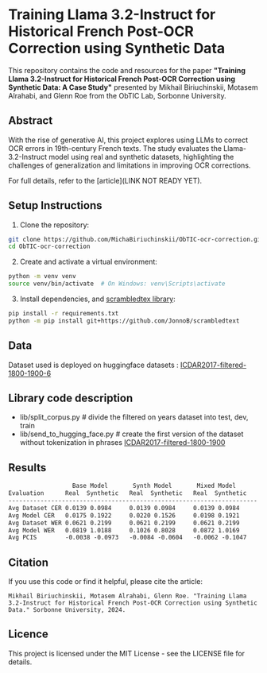 # Training Llama 3.2-Instruct for Historical French Post-OCR Correction using Synthetic Data

This repository contains the code and resources for the paper **"Training Llama 3.2-Instruct for Historical French Post-OCR Correction using Synthetic Data: A Case Study"** presented by Mikhail Biriuchinskii, Motasem Alrahabi, and Glenn Roe from the ObTIC Lab, Sorbonne University.

## Abstract
With the rise of generative AI, this project explores using LLMs to correct OCR errors in 19th-century French texts. The study evaluates the Llama-3.2-Instruct model using real and synthetic datasets, highlighting the challenges of generalization and limitations in improving OCR corrections.

For full details, refer to the [article](LINK NOT READY YET).

## Setup Instructions
1. Clone the repository:
```bash
git clone https://github.com/MichaBiriuchinskii/ObTIC-ocr-correction.git
cd ObTIC-ocr-correction
```
   
2. Create and activate a virtual environment:
```bash
python -m venv venv
source venv/bin/activate  # On Windows: venv\Scripts\activate
```

3. Install dependencies, and [scrambledtex library](https://github.com/JonnoB/scrambledtext/tree/main):
```bash
pip install -r requirements.txt
python -m pip install git+https://github.com/JonnoB/scrambledtext
```
## Data
Dataset used is deployed on huggingface datasets : [ICDAR2017-filtered-1800-1900-6](https://huggingface.co/datasets/m-biriuchinskii/ICDAR2017-filtered-1800-1900-6)

## Library code description
- lib/split_corpus.py # divide the filtered on years dataset into test, dev, train
- lib/send_to_hugging_face.py # create the first version of the dataset without tokenization in phrases [ICDAR2017-filtered-1800-1900](https://huggingface.co/datasets/m-biriuchinskii/ICDAR2017-filtered-1800-1900)

## Results 

```txt
                  Base Model       Synth Model       Mixed Model
Evaluation      Real  Synthetic   Real  Synthetic   Real  Synthetic
----------------------------------------------------------------------
Avg Dataset CER 0.0139 0.0984     0.0139 0.0984     0.0139 0.0984
Avg Model CER   0.0175 0.1922     0.0220 0.1526     0.0198 0.1921
Avg Dataset WER 0.0621 0.2199     0.0621 0.2199     0.0621 0.2199
Avg Model WER   0.0819 1.0188     0.1026 0.8028     0.0872 1.0169
Avg PCIS        -0.0038 -0.0973   -0.0084 -0.0604   -0.0062 -0.1047

```
## Citation
If you use this code or find it helpful, please cite the article:

```arduino
Mikhail Biriuchinskii, Motasem Alrahabi, Glenn Roe. "Training Llama 3.2-Instruct for Historical French Post-OCR Correction using Synthetic Data." Sorbonne University, 2024.
```

## Licence
This project is licensed under the MIT License - see the LICENSE file for details.

